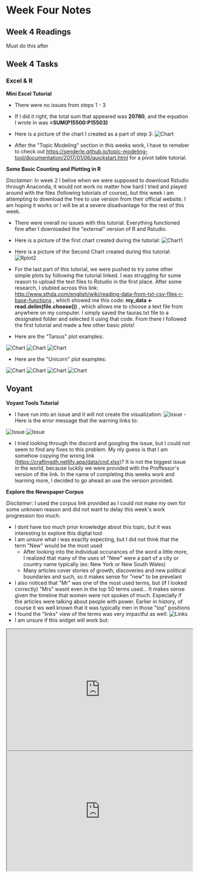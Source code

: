 # Week Four Notes

## Week 4 Readings
 Must do this after

## Week 4 Tasks

### Excel & R

**Mini Excel Tutorial**

- There were no issues from steps 1 - 3
- If I did it right, the total sum that appeared was **20780**, and the equation I wrote in was **=SUM(P15500:P15503)**
- Here is a picture of the chart I created as a part of step 3: ![Chart](https://github.com/Elissap5100/Week-Four-Work/blob/master/Chart.PNG)

- After the "Topic Modeling" section in this weeks work, I have to remeber to check out https://senderle.github.io/topic-modeling-tool/documentation/2017/01/06/quickstart.html for a pivot table tutorial. 

**Some Basic Counting and Plotting in R**

*Disclaimer:* In week 2 I belive when we were supposed to download Rstudio through Anaconda, it would not work no matter how hard I tried and played around with the files (following tutorials of course), but this week i am attempting to download the free to use version from their official website. I am hoping it works or I will be at a severe disadvantage for the rest of this week.

- There were overall no issues with this tutorial. Everything functioned fine after I downloaded the "external" version of R and Rstudio.
- Here is a picture of the first chart created during the tutorial: ![Chart1](https://github.com/Elissap5100/Week-Four-Work/blob/master/RplotA.png)
- Here is a picture of the Second Chart created during this tutorial: ![Rplot2](https://github.com/Elissap5100/Week-Four-Work/blob/master/RplotB.png)

- For the last part of this tutorial, we were pushed to try some other simple plots by following the tutorial linked. I was struggling for sume reason to upload the text files to Rstudio in the first place. After some research, I stubled across this link: http://www.sthda.com/english/wiki/reading-data-from-txt-csv-files-r-base-functions , which showed me this code: **my_data <- read.delim(file.choose())** , which allows me to choose a text file from anywhere on my computer. I simply saved the tauras.txt file to a designated folder and selected it using that code. From there I followed the first tutorial and made a few other basic plots!

- Here are the "Tarsus" plot examples:

![Chart](https://github.com/Elissap5100/Week-Four-Work/blob/master/TarsusA.png)
![Chart](https://github.com/Elissap5100/Week-Four-Work/blob/master/TarsusB.png)
![Chart](https://github.com/Elissap5100/Week-Four-Work/blob/master/TarsusC.png)

- Here are the "Unicorn" plot examples:

![Chart](https://github.com/Elissap5100/Week-Four-Work/blob/master/UnicornA.png)
![Chart](https://github.com/Elissap5100/Week-Four-Work/blob/master/unicornB.png)
![Chart](https://github.com/Elissap5100/Week-Four-Work/blob/master/unicornC.png)
![Chart](https://github.com/Elissap5100/Week-Four-Work/blob/master/unicornD.png)

## Voyant

**Voyant Tools Tutorial**

- I have run into an issue and it will not create the visualization: ![Issue](https://github.com/Elissap5100/Week-Four-Work/blob/master/Issue.PNG)
-Here is the error message that the warning links to: 

![Issue](https://github.com/Elissap5100/Week-Four-Work/blob/master/Problem1.PNG)
![Issue](https://github.com/Elissap5100/Week-Four-Work/blob/master/Problem2.PNG)

- I tried looking through the discord and googling the issue, but I could not seem to find any fixes to this problem. My nly guess is that I am somehow copying the wrong link (https://craftingdh.netlify.app/data/cnd.xlsx)? It is not the biggest issue in the world, because luckily we were provided with the Proffessor's version of the link. In the name of completing this weeks work and learning more, I decided to go ahead an use the version provided.


**Explore the Newspaper Corpus**

*Disclaimer*: I used the corpus link provided as I could not make my own for some unknown reason and did not want to delay this week's work progression too much.

- I dont have too much prior knowledge about this topic, but it was interesting to explore this digital tool
- I am unsure what i was exactly expecting, but I did not think that the term "New" would be the most used
  - After looking into the individual occurances of the word a little more, I realized that many of the uses of "New" were a part of a city or country name typically (ex: New York or New South Wales)
  - Many articles cover stories of growth, discoveries and new political boundaries and such, so it makes sense for "new" to be prevelant
- I also noticed that "Mr" was one of the most used terms, but (if I looked correctly) "Mrs" wasnt even in the top 50 terms used... It makes sense given the timeline that women were not spoken of much. Especially if the articles were talking about people with power. Earlier in history, of course it ws well known that it was typically men in those "top" positions
- I found the "links" view of the terms was very impactful as well: ![Links](https://github.com/Elissap5100/Week-Four-Work/blob/master/Links.PNG)
- I am unsure if this widget will work but:

<!--	Exported from Voyant Tools (voyant-tools.org).
The iframe src attribute below uses a relative protocol to better function with both
http and https sites, but if you're embedding this into a local web page (file protocol)
you should add an explicit protocol (https if you're using voyant-tools.org, otherwise
it depends on this server.
Feel free to change the height and width values or other styling below: -->
<iframe style='width: 509px; height: 329px;'src='https://voyant-tools.org/tool/CollocatesGraph/?query=new&query=mr&query=country&mode=corpus&context=3&corpus=ea1868d7f1fbece8f0f5538c23a3128e'> </iframe>

<!--	Exported from Voyant Tools (voyant-tools.org).
The iframe src attribute below uses a relative protocol to better function with both
http and https sites, but if you're embedding this into a local web page (file protocol)
you should add an explicit protocol (https if you're using voyant-tools.org, otherwise
it depends on this server.
Feel free to change the height and width values or other styling below: -->
<iframe style='width: 509px; height: 329px;' src='https://voyant-tools.org/tool/CorpusTerms/?corpus=ea1868d7f1fbece8f0f5538c23a3128e'></iframe>
